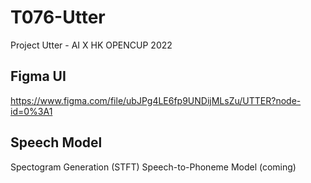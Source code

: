 # T076-Utter
Project Utter - AI X HK OPENCUP 2022

## Figma UI
https://www.figma.com/file/ubJPg4LE6fp9UNDijMLsZu/UTTER?node-id=0%3A1

## Speech Model
Spectogram Generation (STFT)
Speech-to-Phoneme Model (coming)
